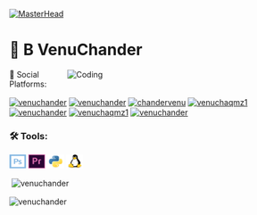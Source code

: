 [![MasterHead](https://1.bp.blogspot.com/-7A4WynwLsMw/XbBpCXG8fHI/AAAAAAAAMt4/uOa1bpLskYgrwGbllhSu2SDj_Mig8SXJQCLcBGAsYHQ/s1600/2000_600px.gif)](https://rishavchanda.io)

<h1 align="left">📛	B VenuChander</h1>
<img align="right" alt="Coding" width="400" src = "https://media.tenor.com/whgQwNlVvNkAAAAi/xero-code.gif"> <a
<h3 align="left">🧿 Social Platforms:</h3>
<p align="left">
<a href="https://instagram.com/venuchander" target="blank"><img align="center" src="https://raw.githubusercontent.com/rahuldkjain/github-profile-readme-generator/master/src/images/icons/Social/instagram.svg" alt="venuchander" width="30"  height="25"/></a>
<a href="https://www.youtube.com/channel/UC1cV1Mu8cXOXBd3L3wMJS7Q" target="blank"><img align="center" src="https://raw.githubusercontent.com/rahuldkjain/github-profile-readme-generator/master/src/images/icons/Social/youtube.svg" alt="venuchander" width="30" height="25"/></a>
<a href="https://twitter.com/chandervenu" target="blank"><img align="center" src="https://raw.githubusercontent.com/rahuldkjain/github-profile-readme-generator/master/src/images/icons/Social/twitter.svg" alt="chandervenu" width="30" height="25"/></a>
<a href="https://chat.whatsapp.com/CCLqpTHMw5XFFTTNLFlAgi" target="blank"><img align="center" src="https://raw.githubusercontent.com/rahuldkjain/github-profile-readme-generator/master/src/images/icons/Social/whatsapp.svg" alt="venuchaqmz1" width="30" height="25"/></a>
<a href="https://leetcode.com/VenuChander/" target="blank"><img align="center" src="https://raw.githubusercontent.com/rahuldkjain/github-profile-readme-generator/master/src/images/icons/Social/leet-code.svg" alt="venuchander"  width="30" height="25" /></a>
<a href="https://auth.geeksforgeeks.org/user/venuchaqmz1" target="blank"><img align="center" src="https://raw.githubusercontent.com/rahuldkjain/github-profile-readme-generator/master/src/images/icons/Social/geeks-for-geeks.svg" alt="venuchaqmz1" width="30" height="25"/></a>
<a href="https://stackoverflow.com/users/20321068/venuchander" target="blank"><img align="center" src="https://raw.githubusercontent.com/rahuldkjain/github-profile-readme-generator/master/src/images/icons/Social/stack-overflow.svg" alt="venuchander" width="30" height="25"/></a> </p>

<h3 align="left">🛠️ Tools:</h3>
<p align="left"> <a href="https://www.photoshop.com/en" target="_blank" rel="noreferrer"> <img src="https://github.com/devicons/devicon/blob/master/icons/photoshop/photoshop-line.svg" alt="photoshop"  width="30" height="25"/></a> <a
href="https://www.adobe.com/products/premiere.html" target="_blank" rel="noreferrer"> <img src= "https://github.com/devicons/devicon/blob/master/icons/premierepro/premierepro-original.svg" alt = "premierepro" width="30" height="25"/></a> <a
href="https://www.python.org" target="_blank" rel="noreferrer"> <img src="https://raw.githubusercontent.com/devicons/devicon/master/icons/python/python-original.svg" alt="python" width="30" height="25"/></a> <a
href="https://www.linux.org/" target="_blank" rel="noreferrer"> <img src="https://raw.githubusercontent.com/devicons/devicon/master/icons/linux/linux-original.svg" alt="linux" width="30" height="25"/> </a>
</p>                                                                  
                                                                   
</p>&nbsp;<img align="center" src="https://github-readme-stats.vercel.app/api?username=venuchander&show_icons=true&locale=en" alt="venuchander" /></p>
<p><img align="center" src="https://github-readme-streak-stats.herokuapp.com/?user=venuchander&" alt="venuchander" /></p>
